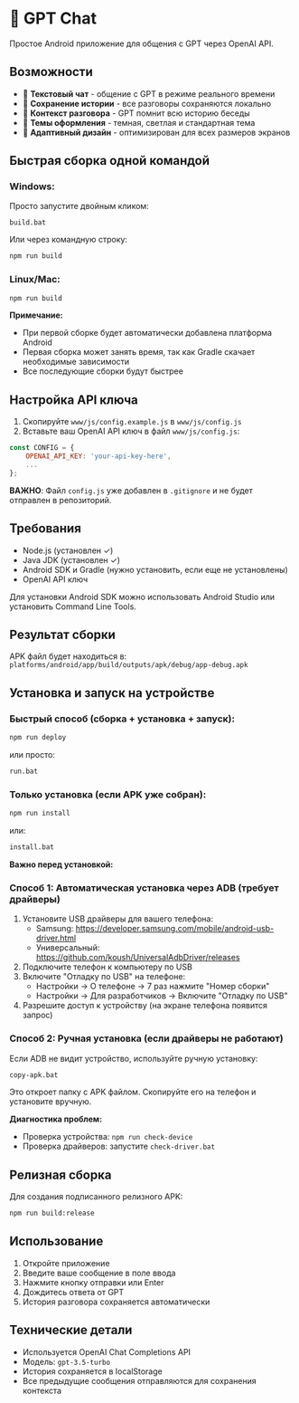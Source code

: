 # 💬 GPT Chat

Простое Android приложение для общения с GPT через OpenAI API.

## Возможности

- 💬 **Текстовый чат** - общение с GPT в режиме реального времени
- 💾 **Сохранение истории** - все разговоры сохраняются локально
- 🧠 **Контекст разговора** - GPT помнит всю историю беседы
- 🎨 **Темы оформления** - темная, светлая и стандартная тема
- 📱 **Адаптивный дизайн** - оптимизирован для всех размеров экранов

## Быстрая сборка одной командой

### Windows:
Просто запустите двойным кликом:
```
build.bat
```

Или через командную строку:
```bash
npm run build
```

### Linux/Mac:
```bash
npm run build
```

**Примечание:** 
- При первой сборке будет автоматически добавлена платформа Android
- Первая сборка может занять время, так как Gradle скачает необходимые зависимости
- Все последующие сборки будут быстрее

## Настройка API ключа

1. Скопируйте `www/js/config.example.js` в `www/js/config.js`
2. Вставьте ваш OpenAI API ключ в файл `www/js/config.js`:
```javascript
const CONFIG = {
    OPENAI_API_KEY: 'your-api-key-here',
    ...
};
```

**ВАЖНО**: Файл `config.js` уже добавлен в `.gitignore` и не будет отправлен в репозиторий.

## Требования

- Node.js (установлен ✓)
- Java JDK (установлен ✓) 
- Android SDK и Gradle (нужно установить, если еще не установлены)
- OpenAI API ключ

Для установки Android SDK можно использовать Android Studio или установить Command Line Tools.

## Результат сборки

APK файл будет находиться в:
`platforms/android/app/build/outputs/apk/debug/app-debug.apk`

## Установка и запуск на устройстве

### Быстрый способ (сборка + установка + запуск):
```bash
npm run deploy
```
или просто:
```bash
run.bat
```

### Только установка (если APK уже собран):
```bash
npm run install
```
или:
```bash
install.bat
```

**Важно перед установкой:**

### Способ 1: Автоматическая установка через ADB (требует драйверы)
1. Установите USB драйверы для вашего телефона:
   - Samsung: https://developer.samsung.com/mobile/android-usb-driver.html
   - Универсальный: https://github.com/koush/UniversalAdbDriver/releases
2. Подключите телефон к компьютеру по USB
3. Включите "Отладку по USB" на телефоне:
   - Настройки → О телефоне → 7 раз нажмите "Номер сборки"
   - Настройки → Для разработчиков → Включите "Отладку по USB"
4. Разрешите доступ к устройству (на экране телефона появится запрос)

### Способ 2: Ручная установка (если драйверы не работают)
Если ADB не видит устройство, используйте ручную установку:
```bash
copy-apk.bat
```
Это откроет папку с APK файлом. Скопируйте его на телефон и установите вручную.

**Диагностика проблем:**
- Проверка устройства: `npm run check-device`
- Проверка драйверов: запустите `check-driver.bat`

## Релизная сборка

Для создания подписанного релизного APK:
```bash
npm run build:release
```

## Использование

1. Откройте приложение
2. Введите ваше сообщение в поле ввода
3. Нажмите кнопку отправки или Enter
4. Дождитесь ответа от GPT
5. История разговора сохраняется автоматически

## Технические детали

- Используется OpenAI Chat Completions API
- Модель: `gpt-3.5-turbo`
- История сохраняется в localStorage
- Все предыдущие сообщения отправляются для сохранения контекста

